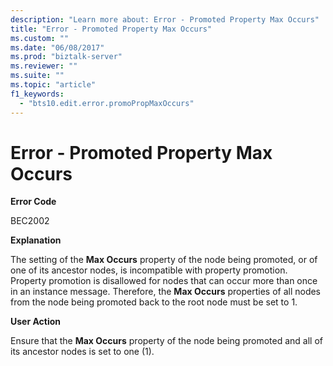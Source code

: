 ```yaml
---
description: "Learn more about: Error - Promoted Property Max Occurs"
title: "Error - Promoted Property Max Occurs"
ms.custom: ""
ms.date: "06/08/2017"
ms.prod: "biztalk-server"
ms.reviewer: ""
ms.suite: ""
ms.topic: "article"
f1_keywords: 
  - "bts10.edit.error.promoPropMaxOccurs"
---
```

# Error - Promoted Property Max Occurs
**Error Code**  
  
 BEC2002  
  
 **Explanation**  
  
 The setting of the **Max Occurs** property of the node being promoted, or of one of its ancestor nodes, is incompatible with property promotion. Property promotion is disallowed for nodes that can occur more than once in an instance message. Therefore, the **Max Occurs** properties of all nodes from the node being promoted back to the root node must be set to 1.  
  
 **User Action**  
  
 Ensure that the **Max Occurs** property of the node being promoted and all of its ancestor nodes is set to one (1).
